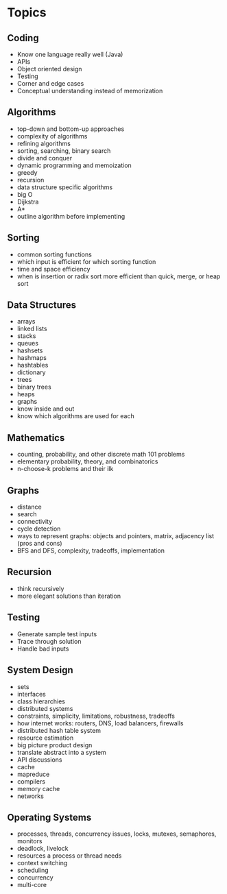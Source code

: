 # Topics

## Coding

- Know one language really well (Java)
- APIs
- Object oriented design
- Testing
- Corner and edge cases
- Conceptual understanding instead of memorization

## Algorithms

- top-down and bottom-up approaches
- complexity of algorithms
- refining algorithms
- sorting, searching, binary search
- divide and conquer
- dynamic programming and memoization
- greedy
- recursion
- data structure specific algorithms
- big O
- Dijkstra
- A*
- outline algorithm before implementing

## Sorting

- common sorting functions
- which input is efficient for which sorting function
- time and space efficiency
- when is insertion or radix sort more efficient than quick, merge, or heap sort

## Data Structures

- arrays
- linked lists
- stacks
- queues
- hashsets
- hashmaps
- hashtables
- dictionary
- trees
- binary trees
- heaps
- graphs
- know inside and out
- know which algorithms are used for each

## Mathematics

- counting, probability, and other discrete math 101 problems
- elementary probability, theory, and combinatorics
- n-choose-k problems and their ilk

## Graphs

- distance
- search
- connectivity
- cycle detection
- ways to represent graphs: objects and pointers, matrix, adjacency list (pros and cons)
- BFS and DFS, complexity, tradeoffs, implementation

## Recursion

- think recursively
- more elegant solutions than iteration

## Testing

- Generate sample test inputs
- Trace through solution
- Handle bad inputs

## System Design

- sets
- interfaces
- class hierarchies
- distributed systems
- constraints, simplicity, limitations, robustness, tradeoffs
- how internet works: routers, DNS, load balancers, firewalls
- distributed hash table system
- resource estimation
- big picture product design
- translate abstract into a system
- API discussions
- cache
- mapreduce
- compilers
- memory cache
- networks

## Operating Systems

- processes, threads, concurrency issues, locks, mutexes, semaphores, monitors
- deadlock, livelock
- resources a process or thread needs
- context switching
- scheduling
- concurrency
- multi-core